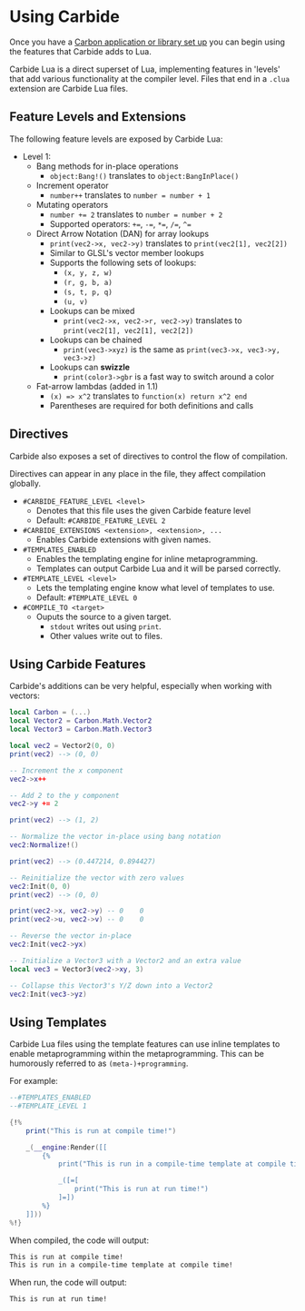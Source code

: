 # Using Carbide
Once you have a [Carbon application or library set up](Getting_Started) you can begin using the features that Carbide adds to Lua.

Carbide Lua is a direct superset of Lua, implementing features in 'levels' that add various functionality at the compiler level. Files that end in a `.clua` extension are Carbide Lua files.

## Feature Levels and Extensions
The following feature levels are exposed by Carbide Lua:

- Level 1:
	- Bang methods for in-place operations
		- `object:Bang!()` translates to `object:BangInPlace()`
	- Increment operator
		- `number++` translates to `number = number + 1`
	- Mutating operators
		- `number += 2` translates to `number = number + 2`
		- Supported operators: `+=`, `-=`, `*=`, `/=`, `^=`
	- Direct Arrow Notation (DAN) for array lookups
		- `print(vec2->x, vec2->y)` translates to `print(vec2[1], vec2[2])`
		- Similar to GLSL's vector member lookups
		- Supports the following sets of lookups:
			- `(x, y, z, w)`
			- `(r, g, b, a)`
			- `(s, t, p, q)`
			- `(u, v)`
		- Lookups can be mixed
			- `print(vec2->x, vec2->r, vec2->y)` translates to `print(vec2[1], vec2[1], vec2[2])`
		- Lookups can be chained
			- `print(vec3->xyz)` is the same as `print(vec3->x, vec3->y, vec3->z)`
		- Lookups can **swizzle** 
			- `print(color3->gbr` is a fast way to switch around a color
	- Fat-arrow lambdas (added in 1.1)
		- `(x) => x^2` translates to `function(x) return x^2 end`
		- Parentheses are required for both definitions and calls

## Directives
Carbide also exposes a set of directives to control the flow of compilation.

Directives can appear in any place in the file, they affect compilation globally.

- `#CARBIDE_FEATURE_LEVEL <level>`
	- Denotes that this file uses the given Carbide feature level
	- Default: `#CARBIDE_FEATURE_LEVEL 2`
- `#CARBIDE_EXTENSIONS <extension>, <extension>, ...`
	- Enables Carbide extensions with given names.
- `#TEMPLATES_ENABLED`
	- Enables the templating engine for inline metaprogramming.
	- Templates can output Carbide Lua and it will be parsed correctly.
- `#TEMPLATE_LEVEL <level>`
	- Lets the templating engine know what level of templates to use.
	- Default: `#TEMPLATE_LEVEL 0`
- `#COMPILE_TO <target>`
	- Ouputs the source to a given target.
		- `stdout` writes out using `print`.
		- Other values write out to files.

## Using Carbide Features
Carbide's additions can be very helpful, especially when working with vectors:

```lua
local Carbon = (...)
local Vector2 = Carbon.Math.Vector2
local Vector3 = Carbon.Math.Vector3

local vec2 = Vector2(0, 0)
print(vec2) --> (0, 0)

-- Increment the x component
vec2->x++

-- Add 2 to the y component
vec2->y += 2

print(vec2) --> (1, 2)

-- Normalize the vector in-place using bang notation
vec2:Normalize!()

print(vec2) --> (0.447214, 0.894427)

-- Reinitialize the vector with zero values
vec2:Init(0, 0)
print(vec2) --> (0, 0)

print(vec2->x, vec2->y) -- 0	0
print(vec2->u, vec2->v) -- 0	0

-- Reverse the vector in-place
vec2:Init(vec2->yx)

-- Initialize a Vector3 with a Vector2 and an extra value
local vec3 = Vector3(vec2->xy, 3)

-- Collapse this Vector3's Y/Z down into a Vector2
vec2:Init(vec3->yz)
```

## Using Templates
Carbide Lua files using the template features can use inline templates to enable metaprogramming within the metaprogramming. This can be humorously referred to as `(meta-)+programming`.

For example:

```lua
--#TEMPLATES_ENABLED
--#TEMPLATE_LEVEL 1

{!%
	print("This is run at compile time!")

	_(__engine:Render([[
		{%
			print("This is run in a compile-time template at compile time!")

			_([=[
				print("This is run at run time!")
			]=])
		%}
	]]))
%!}
```

When compiled, the code will output:
```html
This is run at compile time!
This is run in a compile-time template at compile time!
```

When run, the code will output:
```html
This is run at run time!
```